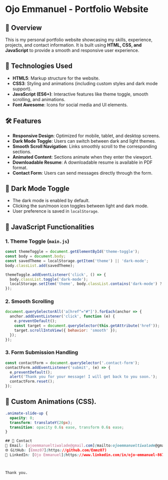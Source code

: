 
# Ojo Emmanuel - Portfolio Website

## 📌 Overview
This is my personal portfolio website showcasing my skills, experience, projects, and contact information. It is built using **HTML, CSS, and JavaScript** to provide a smooth and responsive user experience.

## 🚀 Technologies Used
- **HTML5**: Markup structure for the website.
- **CSS3**: Styling and animations (including custom styles and dark mode support).
- **JavaScript (ES6+)**: Interactive features like theme toggle, smooth scrolling, and animations.
- **Font Awesome**: Icons for social media and UI elements.

## 🛠 Features
- **Responsive Design**: Optimized for mobile, tablet, and desktop screens.
- **Dark Mode Toggle**: Users can switch between dark and light themes.
- **Smooth Scroll Navigation**: Links smoothly scroll to the corresponding sections.
- **Animated Content**: Sections animate when they enter the viewport.
- **Downloadable Resume**: A downloadable resume is available in PDF format.
- **Contact Form**: Users can send messages directly through the form.

## 🌙 Dark Mode Toggle
- The dark mode is enabled by default.
- Clicking the sun/moon icon toggles between light and dark mode.
- User preference is saved in `localStorage`.

## 🎯 JavaScript Functionalities
### 1. **Theme Toggle (`main.js`)**
```js
const themeToggle = document.getElementById('theme-toggle');
const body = document.body;
const savedTheme = localStorage.getItem('theme') || 'dark-mode';
body.classList.add(savedTheme);

themeToggle.addEventListener('click', () => {
  body.classList.toggle('dark-mode');
  localStorage.setItem('theme', body.classList.contains('dark-mode') ? 'dark-mode' : 'light-mode');
});
```
### 2. **Smooth Scrolling**
```js
document.querySelectorAll('a[href^="#"]').forEach(anchor => {
  anchor.addEventListener('click', function (e) {
    e.preventDefault();
    const target = document.querySelector(this.getAttribute('href'));
    target.scrollIntoView({ behavior: 'smooth' });
  });
});
```
### 3. **Form Submission Handling**
```js
const contactForm = document.querySelector('.contact-form');
contactForm.addEventListener('submit', (e) => {
  e.preventDefault();
  alert('Thank you for your message! I will get back to you soon.');
  contactForm.reset();
});
```

## 🎨 Custom Animations (CSS).
```css
.animate-slide-up {
  opacity: 0;
  transform: translateY(20px);
  transition: opacity 0.6s ease, transform 0.6s ease;
}

## 📩 Contact
📧 Email: [ojoemmanueltiwalade@gmail.com](mailto:ojoemmanueltiwalade@gmail.com)
🌐 GitHub: [Emmz07](https://github.com/Emmz07)
💼 LinkedIn: [Ojo Emmanuel](https://www.linkedin.com/in/ojo-emmanuel-86782a25a/)



Thank you.

